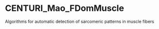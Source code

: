 # CENTURI_Mao_FDomMuscle
Algorithms for automatic detection of sarcomeric patterns in muscle fibers 
